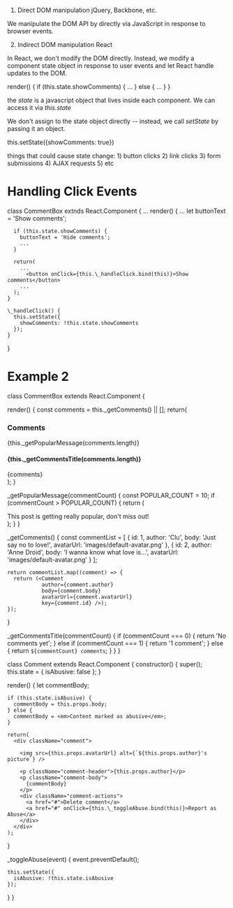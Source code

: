 1. Direct DOM manipulation
  jQuery, Backbone, etc.

  We manipulate the DOM API by directly via JavaScript in response to browser events.



2. Indirect DOM manipulation
  React

  In React, we don't modify the DOM directly. Instead, we modify a component state object in response to user events and let React handle updates to the DOM.

  render() {
    if (this.state.showComments) {
      ...
    } else {
      ...
    }
  }

  the *state* is a javascript object that lives inside each component. We can access it via *this.state*

  We don't assign to the state object directly -- instead, we call *setState* by passing it an object.

  this.setState({showComments: true})

  things that could cause state change:
    1) button clicks
    2) link clicks
    3) form submissions
    4) AJAX requests
    5) etc

# Handling Click Events
  class CommentBox extnds React.Component { ...
    render() {
      ...
      let buttonText = 'Show comments';

      if (this.state.showComments) {
        buttonText = 'Hide comments';
        ...
      }

      return(
        ...
          <button onClick={this.\_handleClick.bind(this)}>Show comments</button>
        ...
      );
    }

    \_handleClick() {
      this.setState({
        showComments: !this.state.showComments
      });
    }
  }

# Example 2

class CommentBox extends React.Component {

  render() {
    const comments = this.\_getComments() || [];
    return(
      <div className="comment-box">
        <h3>Comments</h3>
        {this.\_getPopularMessage(comments.length)}
        <h4 className="comment-count">{this.\_getCommentsTitle(comments.length)}</h4>
        <div className="comment-list">
          {comments}
        </div>
      </div>
    );
  }

  \_getPopularMessage(commentCount) {
    const POPULAR_COUNT = 10;
    if (commentCount > POPULAR_COUNT) {
       return (
         <div>This post is getting really popular, don't miss out!</div>
       );
    }
  }

  \_getComments() {
    const commentList = [
      { id: 1, author: 'Clu', body: 'Just say no to love!', avatarUrl: 'images/default-avatar.png' },
      { id: 2, author: 'Anne Droid', body: 'I wanna know what love is...', avatarUrl: 'images/default-avatar.png' }
    ];

    return commentList.map((comment) => {
      return (<Comment
               author={comment.author}
               body={comment.body}
               avatarUrl={comment.avatarUrl}
               key={comment.id} />);
    });
  }

  \_getCommentsTitle(commentCount) {
    if (commentCount === 0) {
      return 'No comments yet';
    } else if (commentCount === 1) {
      return '1 comment';
    } else {
      return `${commentCount} comments`;
    }
  }
}

class Comment extends React.Component {
  constructor() {
    super();
    this.state = {
      isAbusive: false
    };
  }

  render() {
    let commentBody;

    if (this.state.isAbusive) {
      commentBody = this.props.body;
    } else {
      commentBody = <em>Content marked as abusive</em>;
    }

    return(
      <div className="comment">

        <img src={this.props.avatarUrl} alt={`${this.props.author}'s picture`} />

        <p className="comment-header">{this.props.author}</p>
        <p className="comment-body">
          {commentBody}
        </p>
        <div className="comment-actions">
          <a href="#">Delete comment</a>
          <a href="#" onClick={this.\_toggleAbuse.bind(this)}>Report as Abuse</a>
        </div>
      </div>
    );
  }

  \_toggleAbuse(event) {
    event.preventDefault();

    this.setState({
      isAbusive: !this.state.isAbusive
    });
  }
}
